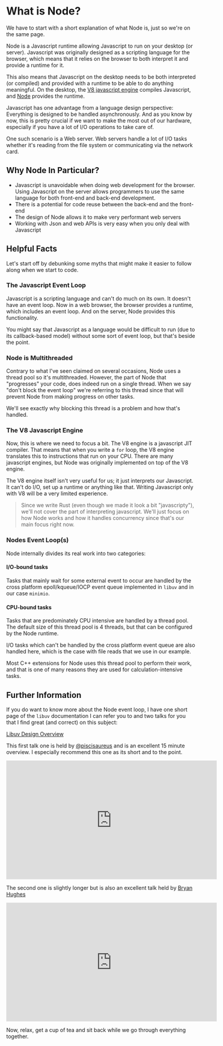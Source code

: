 # What is Node?

We have to start with a short explanation of what Node is, just so we're on the same page.

Node is a Javascript runtime allowing Javascript to run on your desktop (or server). Javascript was originally designed as a scripting language for the browser, which means that it relies on the browser to both interpret it and provide a runtime for it.

This also means that Javascript on the desktop needs to be both interpreted (or compiled) and provided with a runtime to be able to do anything meaningful. On the desktop, the [V8 javascript engine](https://en.wikipedia.org/wiki/V8_JavaScript_engine) compiles Javascript, and [Node](https://en.wikipedia.org/wiki/Node.js) provides the runtime.

Javascript has one advantage from a language design perspective: Everything is designed to be handled asynchronously. And as you know by now, this is pretty crucial if we want to make the most out of our hardware, especially if you have a lot of I/O operations to take care of.

One such scenario is a Web server. Web servers handle a lot of I/O tasks whether it's reading from the file system or communicating via the network card.

## Why Node In Particular?

- Javascript is unavoidable when doing web development for the browser. Using Javascript on the server allows programmers to use the same language for both front-end and back-end development.
- There is a potential for code reuse between the back-end and the front-end
- The design of Node allows it to make very performant web servers
- Working with Json and web APIs is very easy when you only deal with Javascript

## Helpful Facts

Let's start off by debunking some myths that might make it easier to follow along when we start to code.

### The Javascript Event Loop

Javascript is a scripting language and can't do much on its own. It doesn't have an event loop. Now in a web browser, the browser provides a runtime, which includes an event loop. And on the server, Node provides this functionality.

You might say that Javascript as a language would be difficult to run (due to its callback-based model) without some sort of event loop, but that's beside the point.

### Node is Multithreaded

Contrary to what I've seen claimed on several occasions, Node uses a thread pool so it's multithreaded. However, the part of Node that "progresses" your code, does indeed run on a single thread. When we say "don't block the event loop" we're referring to this thread since that will prevent Node from making progress on other tasks.

We'll see exactly why blocking this thread is a problem and how that's handled.

### The V8 Javascript Engine

Now, this is where we need to focus a bit. The V8 engine is a javascript JIT compiler. That means that when you write a `for` loop, the V8 engine translates this to instructions that run on your CPU. There are many javascript engines, but Node was originally implemented on top of the V8 engine.

The V8 engine itself isn't very useful for us; it just interprets our Javascript. It can't do I/O, set up a runtime or anything like that. Writing Javascript only with V8 will be a very limited experience.

> Since we write Rust (even though we made it look a bit "javascripty"), we'll not cover the part of interpreting javascript. We'll just focus on how Node works and how it handles concurrency since that's our main focus right now.

### Nodes Event Loop(s)

Node internally divides its real work into two categories:

#### I/O-bound tasks

Tasks that mainly wait for some external event to occur are handled by the cross platform epoll/kqueue/IOCP event queue implemented in `libuv` and in our case `minimio`.

#### CPU-bound tasks

Tasks that are predominately CPU intensive are handled by a thread pool. The default size of this thread pool is 4 threads, but that can be configured by the Node runtime.

I/O tasks which can't be handled by the cross platform event queue are also handled here, which is the case with file reads that we use in our example.

Most C++ extensions for Node uses this thread pool to perform their work, and that is one of many reasons they are used for calculation-intensive tasks.

## Further Information

If you do want to know more about the Node event loop, I have one short page of the `libuv` documentation I can
refer you to and two talks for you that I find great (and correct) on this subject:

[Libuv Design Overview](http://docs.libuv.org/en/v1.x/design.html#design-overview)

This first talk one is held by [@piscisaureus](https://github.com/piscisaureus) and is an excellent 15 minute overview. I especially recommend this one as its short and to the point.
<iframe width="560" height="315" src="https://www.youtube.com/embed/PNa9OMajw9w" frameborder="0" allow="accelerometer; autoplay; encrypted-media; gyroscope; picture-in-picture" allowfullscreen></iframe>


The second one is slightly longer but is also an excellent talk held by [Bryan Hughes](https://github.com/nebrius)
<iframe width="560" height="315" src="https://www.youtube.com/embed/zphcsoSJMvM" frameborder="0" allow="accelerometer; autoplay; encrypted-media; gyroscope; picture-in-picture" allowfullscreen></iframe>


Now, relax, get a cup of tea and sit back while we go through everything together.

